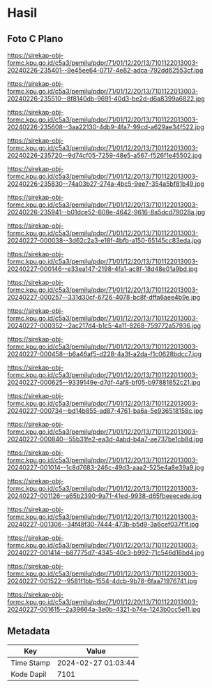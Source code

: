 # Hasil

## Foto C Plano

https://sirekap-obj-formc.kpu.go.id/c5a3/pemilu/pdpr/71/01/12/20/13/7101122013003-20240226-235401--9e45ee64-0717-4e82-adca-792dd62553cf.jpg

https://sirekap-obj-formc.kpu.go.id/c5a3/pemilu/pdpr/71/01/12/20/13/7101122013003-20240226-235510--8f8140db-9691-40d3-be2d-d6a8399a6822.jpg

https://sirekap-obj-formc.kpu.go.id/c5a3/pemilu/pdpr/71/01/12/20/13/7101122013003-20240226-235608--3aa22130-4db9-4fa7-99cd-a629ae34f522.jpg

https://sirekap-obj-formc.kpu.go.id/c5a3/pemilu/pdpr/71/01/12/20/13/7101122013003-20240226-235720--9d74cf05-7259-48e5-a567-f526f1e45502.jpg

https://sirekap-obj-formc.kpu.go.id/c5a3/pemilu/pdpr/71/01/12/20/13/7101122013003-20240226-235830--74a03b27-274a-4bc5-9ee7-354a5bf81b49.jpg

https://sirekap-obj-formc.kpu.go.id/c5a3/pemilu/pdpr/71/01/12/20/13/7101122013003-20240226-235941--b01dce52-608e-4642-9616-8a5dcd79028a.jpg

https://sirekap-obj-formc.kpu.go.id/c5a3/pemilu/pdpr/71/01/12/20/13/7101122013003-20240227-000038--3d62c2a3-e18f-4bfb-a150-65145cc83eda.jpg

https://sirekap-obj-formc.kpu.go.id/c5a3/pemilu/pdpr/71/01/12/20/13/7101122013003-20240227-000146--e33ea147-2198-4fa1-ac8f-18d48e01a9bd.jpg

https://sirekap-obj-formc.kpu.go.id/c5a3/pemilu/pdpr/71/01/12/20/13/7101122013003-20240227-000257--331d30cf-6726-4078-bc8f-dffa6aee4b9e.jpg

https://sirekap-obj-formc.kpu.go.id/c5a3/pemilu/pdpr/71/01/12/20/13/7101122013003-20240227-000352--2ac217d4-b1c5-4a11-8268-759772a57936.jpg

https://sirekap-obj-formc.kpu.go.id/c5a3/pemilu/pdpr/71/01/12/20/13/7101122013003-20240227-000458--b6a46af5-d228-4a3f-a2da-f1c0628bdcc7.jpg

https://sirekap-obj-formc.kpu.go.id/c5a3/pemilu/pdpr/71/01/12/20/13/7101122013003-20240227-000625--9339149e-d7df-4af8-bf05-b97881852c21.jpg

https://sirekap-obj-formc.kpu.go.id/c5a3/pemilu/pdpr/71/01/12/20/13/7101122013003-20240227-000734--bd14b855-ad87-4761-ba6a-5e936518158c.jpg

https://sirekap-obj-formc.kpu.go.id/c5a3/pemilu/pdpr/71/01/12/20/13/7101122013003-20240227-000840--55b31fe2-ea3d-4abd-b4a7-ae737be1cb8d.jpg

https://sirekap-obj-formc.kpu.go.id/c5a3/pemilu/pdpr/71/01/12/20/13/7101122013003-20240227-001014--1c8d7683-246c-49d3-aaa2-525e4a8e39a9.jpg

https://sirekap-obj-formc.kpu.go.id/c5a3/pemilu/pdpr/71/01/12/20/13/7101122013003-20240227-001126--a65b2390-9a71-41ed-9938-d65fbeeecede.jpg

https://sirekap-obj-formc.kpu.go.id/c5a3/pemilu/pdpr/71/01/12/20/13/7101122013003-20240227-001306--34f48f30-7444-473b-b5d9-3a6cef037f1f.jpg

https://sirekap-obj-formc.kpu.go.id/c5a3/pemilu/pdpr/71/01/12/20/13/7101122013003-20240227-001414--b87775d7-4345-40c3-b992-71c546d16bd4.jpg

https://sirekap-obj-formc.kpu.go.id/c5a3/pemilu/pdpr/71/01/12/20/13/7101122013003-20240227-001522--9581f1bb-1554-4dcb-9b78-6faa71976741.jpg

https://sirekap-obj-formc.kpu.go.id/c5a3/pemilu/pdpr/71/01/12/20/13/7101122013003-20240227-001615--2a39664a-3e0b-4321-b74e-1243b0cc5e11.jpg


## Metadata

| Key        | Value               |
| ---------- | ------------------- |
| Time Stamp | 2024-02-27 01:03:44 |
| Kode Dapil | 7101                |



